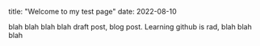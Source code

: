 title: "Welcome to my test page"
date: 2022-08-10

blah blah blah blah draft post, blog post. 
Learning github is rad, 
blah blah blah
